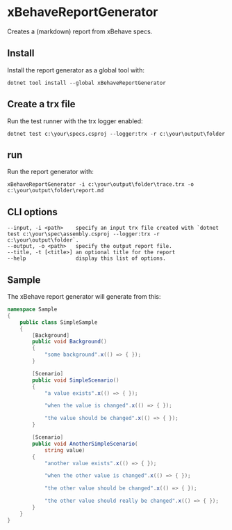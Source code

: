 # xBehaveReportGenerator
Creates a (markdown) report from xBehave specs.

## Install
Install the report generator as a global tool with:

```dotnet tool install --global xBehaveReportGenerator```

## Create a trx file
Run the test runner with the trx logger enabled:

```dotnet test c:\your\specs.csproj --logger:trx -r c:\your\output\folder```

## run
Run the report generator with:

```xBehaveReportGenerator -i c:\your\output\folder\trace.trx -o c:\your\output\folder\report.md```

## CLI options

```
--input, -i <path>    specify an input trx file created with `dotnet test c:\your\spec\assembly.csproj --logger:trx -r c:\your\output\folder`.
--output, -o <path>   specify the output report file.
--title, -t [<title>] an optional title for the report
--help                display this list of options.
```

## Sample

The xBehave report generator will generate from this:

```c#
namespace Sample
{
    public class SimpleSample
    {
        [Background]
        public void Background()
        {
            "some background".x(() => { });
        }

        [Scenario]
        public void SimpleScenario()
        {
            "a value exists".x(() => { });

            "when the value is changed".x(() => { });

            "the value should be changed".x(() => { });
        }

        [Scenario]
        public void AnotherSimpleScenario(
            string value)
        {
            "another value exists".x(() => { });

            "when the other value is changed".x(() => { });

            "the other value should be changed".x(() => { });

            "the other value should really be changed".x(() => { });
        }
    }
}
```
